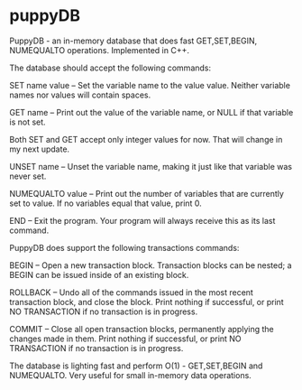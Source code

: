 # puppyDB
PuppyDB - an in-memory database that does fast GET,SET,BEGIN, NUMEQUALTO operations. 
Implemented in C++.

The database should accept the following commands:

SET name value – Set the variable name to the value value. Neither variable names nor values will contain spaces.

GET name – Print out the value of the variable name, or NULL if that variable is not set.

Both SET and GET accept only integer values for now. That will change in my next update.

UNSET name – Unset the variable name, making it just like that variable was never set.

NUMEQUALTO value – Print out the number of variables that are currently set to value. If no variables equal that value, print 0.

END – Exit the program. Your program will always receive this as its last command.

PuppyDB does support the following transactions commands:

BEGIN – Open a new transaction block. Transaction blocks can be nested; a BEGIN can be issued inside of an existing block.

ROLLBACK – Undo all of the commands issued in the most recent transaction block, and close the block. Print nothing if successful, or print NO TRANSACTION if no transaction is in progress.

COMMIT – Close all open transaction blocks, permanently applying the changes made in them. Print nothing if successful, or print NO TRANSACTION if no transaction is in progress.


The database is lighting fast and perform O(1) - GET,SET,BEGIN and NUMEQUALTO.
Very useful for small in-memory data operations.
